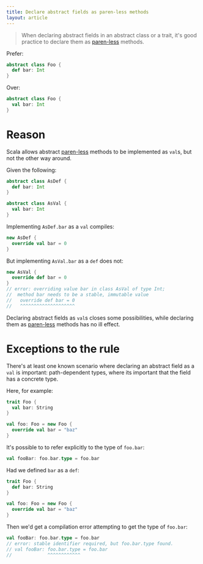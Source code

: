 ```yaml
---
title: Declare abstract fields as paren-less methods
layout: article
---
```


> When declaring abstract fields in an abstract class or a trait, it's good practice to declare them as [paren-less] methods.

Prefer:

```scala
abstract class Foo {
  def bar: Int
}
```

Over:

```scala
abstract class Foo {
  val bar: Int
}
```

# Reason

Scala allows abstract [paren-less] methods to be implemented as `val`s, but not the other way around.

Given the following:

```scala
abstract class AsDef {
  def bar: Int
}

abstract class AsVal {
  val bar: Int
}
```

Implementing `AsDef.bar` as a `val` compiles:

```scala
new AsDef {
  override val bar = 0
}
```

But implementing `AsVal.bar` as a `def` does not:

```scala
new AsVal {
  override def bar = 0
}
// error: overriding value bar in class AsVal of type Int;
//  method bar needs to be a stable, immutable value
//   override def bar = 0
//   ^^^^^^^^^^^^^^^^^^^^
```

Declaring abstract fields as `val`s closes some possibilities, while declaring them as [paren-less] methods has no ill effect.

# Exceptions to the rule

There's at least one known scenario where declaring an abstract field as a `val` is important: path-dependent types, where its important that the field has a concrete type.

Here, for example:

```scala
trait Foo {
  val bar: String
}

val foo: Foo = new Foo {
  override val bar = "baz"
}
```

It's possible to to refer explicitly to the type of `foo.bar`:

```scala
val fooBar: foo.bar.type = foo.bar
```

Had we defined `bar` as a `def`:

```scala
trait Foo {
  def bar: String
}

val foo: Foo = new Foo {
  override val bar = "baz"
}
```

Then we'd get a compilation error attempting to get the type of `foo.bar`:

```scala
val fooBar: foo.bar.type = foo.bar
// error: stable identifier required, but foo.bar.type found.
// val fooBar: foo.bar.type = foo.bar
//             ^^^^^^^^^^^^
```


[paren-less]:../definitions/paren-less.html

